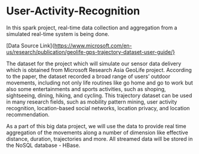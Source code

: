 # User-Activity-Recognition
In this spark project, real-time data collection and aggregation from a simulated real-time system is being done.

[Data Source Link]{https://www.microsoft.com/en-us/research/publication/geolife-gps-trajectory-dataset-user-guide/}

The dataset for the project which will simulate our sensor data delivery which is obtained from Microsoft Research Asia GeoLife project. According to the paper, the dataset recorded a broad range of users’ outdoor movements, including not only life routines like go home and go to work but also some entertainments and sports activities, such as shoping, sightseeing, dining, hiking, and cycling. This trajectory dataset can be used in many research fields, such as mobility pattern mining, user activity recognition, location-based social networks, location privacy, and location recommendation.

As a part of this big data project, we will use the data to provide real time aggregation of the movements along a number of dimension like effective distance, duration, trajectories and more. All streamed data will be stored in the NoSQL database - HBase.
